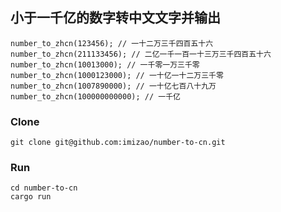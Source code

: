 
## 小于一千亿的数字转中文文字并输出
```
number_to_zhcn(123456); // 一十二万三千四百五十六
number_to_zhcn(211133456); // 二亿一千一百一十三万三千四百五十六
number_to_zhcn(10013000); // 一千零一万三千零
number_to_zhcn(1000123000); // 一十亿一十二万三千零
number_to_zhcn(1007890000); // 一十亿七百八十九万
number_to_zhcn(100000000000); // 一千亿
```

### Clone
```
git clone git@github.com:imizao/number-to-cn.git
```

### Run
```
cd number-to-cn
cargo run
```
